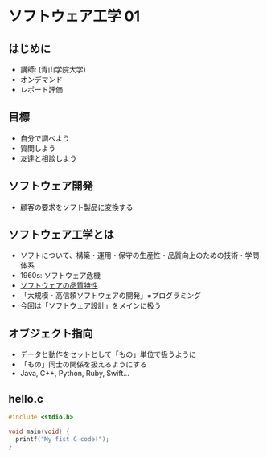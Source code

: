 # ソフトウェア工学 01

## はじめに

- 講師: (青山学院大学)
- オンデマンド
- レポート評価

## 目標

- 自分で調べよう
- 質問しよう
- 友達と相談しよう

## ソフトウェア開発

- 顧客の要求をソフト製品に変換する

## ソフトウェア工学とは

- ソフトについて、構築・運用・保守の生産性・品質向上のための技術・学問体系
- 1960s: ソフトウェア危機
- [ソフトウェアの品質特性](https://ja.wikipedia.org/wiki/ISO/IEC_9126)
- 「大規模・高信頼ソフトウェアの開発」≠プログラミング
- 今回は「ソフトウェア設計」をメインに扱う

## オブジェクト指向

- データと動作をセットとして「もの」単位で扱うように
- 「もの」同士の関係を扱えるようにする
- Java, C++, Python, Ruby, Swift...

## hello.c

```c
#include <stdio.h>

void main(void) {
  printf("My fist C code!");
}
```
